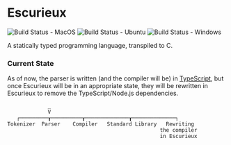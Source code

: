 # Escurieux
![Build Status - MacOS](https://github.com/astroide/escurieux/actions/workflows/macos.yml/badge.svg)
![Build Status - Ubuntu](https://github.com/astroide/escurieux/actions/workflows/ubuntu.yml/badge.svg)
![Build Status - Windows](https://github.com/astroide/escurieux/actions/workflows/windows.yml/badge.svg)

A statically typed programming language, transpiled to C.

### Current State
As of now, the parser is written (and the compiler will be) in [TypeScript](https://typescriptlang.org), but once Escurieux will be in an appropriate state, they will be rewritten in Escurieux to remove the TypeScript/Node.js dependencies.

```
             _
             V
   ┌─────────┰──────────┰──────────────┰──────────────┐
Tokenizer  Parser    Compiler   Standard Library   Rewriting
                                                 the compiler
                                                 in Escurieux
```
